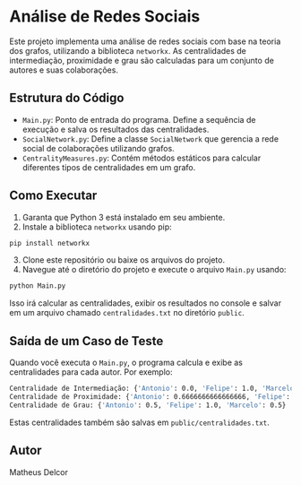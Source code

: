 # Análise de Redes Sociais

Este projeto implementa uma análise de redes sociais com base na teoria dos grafos, utilizando a biblioteca `networkx`. As centralidades de intermediação, proximidade e grau são calculadas para um conjunto de autores e suas colaborações.

## Estrutura do Código

- `Main.py`: Ponto de entrada do programa. Define a sequência de execução e salva os resultados das centralidades.
- `SocialNetwork.py`: Define a classe `SocialNetwork` que gerencia a rede social de colaborações utilizando grafos.
- `CentralityMeasures.py`: Contém métodos estáticos para calcular diferentes tipos de centralidades em um grafo.

## Como Executar

1. Garanta que Python 3 está instalado em seu ambiente.
2. Instale a biblioteca `networkx` usando pip:

```bash
pip install networkx
```

3. Clone este repositório ou baixe os arquivos do projeto.
4. Navegue até o diretório do projeto e execute o arquivo `Main.py` usando:

```bash
python Main.py
```


Isso irá calcular as centralidades, exibir os resultados no console e salvar em um arquivo chamado `centralidades.txt` no diretório `public`.

## Saída de um Caso de Teste

Quando você executa o `Main.py`, o programa calcula e exibe as centralidades para cada autor. Por exemplo:

```bash
Centralidade de Intermediação: {'Antonio': 0.0, 'Felipe': 1.0, 'Marcelo': 0.0}
Centralidade de Proximidade: {'Antonio': 0.6666666666666666, 'Felipe': 1.0, 'Marcelo': 0.6666666666666666}
Centralidade de Grau: {'Antonio': 0.5, 'Felipe': 1.0, 'Marcelo': 0.5}
```


Estas centralidades também são salvas em `public/centralidades.txt`.

## Autor

Matheus Delcor
